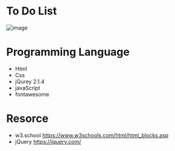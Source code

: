 # To Do List
![image](https://user-images.githubusercontent.com/24995833/58409951-05724c00-8026-11e9-9fd1-4ab2f4b6df88.png)

# Programming Language
 - Html
 - Css
 - jQurey 2.1.4
 - javaScript 
 - fontawesome
# Resorce
 - w3.school https://www.w3schools.com/html/html_blocks.asp
 - jQuery https://jquery.com/
 
